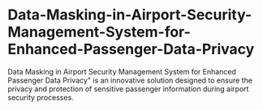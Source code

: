 # Data-Masking-in-Airport-Security-Management-System-for-Enhanced-Passenger-Data-Privacy
Data Masking in Airport Security Management System for Enhanced Passenger Data Privacy" is an innovative solution designed to ensure the privacy and protection of sensitive passenger information during airport security processes. 
